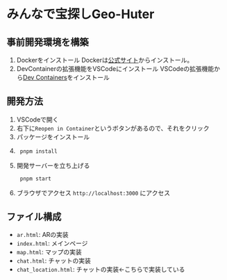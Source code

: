 # みんなで宝探しGeo-Huter

## 事前開発環境を構築
1. Dockerをインストール
    Dockerは[公式サイト](https://www.docker.com/ja-jp/)からインストール。
2. DevContainerの拡張機能をVSCodeにインストール
   VSCodeの拡張機能から[Dev Containers](https://marketplace.visualstudio.com/items?itemName=ms-vscode-remote.remote-containers)をインストール

## 開発方法
1. VSCodeで開く
2. 右下に`Reopen in Container`というボタンがあるので、それをクリック
3. パッケージをインストール
4. ```bash
    pnpm install
    ```
5. 開発サーバーを立ち上げる
    ```bash
     pnpm start
     ```
6. ブラウザでアクセス
    `http://localhost:3000` にアクセス

## ファイル構成
- `ar.html`: ARの実装
- `index.html`: メインページ
- `map.html`: マップの実装
- `chat.html`: チャットの実装
- `chat_location.html`: チャットの実装←こちらで実装している


